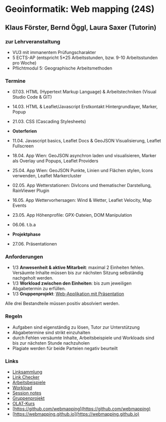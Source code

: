 # Geoinformatik: Web mapping (24S)

## Klaus Förster, Bernd Öggl, Laura Saxer (Tutorin)

### zur Lehrveranstaltung

* VU3 mit immanentem Prüfungscharakter
* 5 ECTS-AP (entspricht 5*25 Arbeitsstunden, bzw. 9-10 Arbeitsstunden pro Woche)
* Pflichtmodul 5: Geographische Arbeitsmethoden

### Termine

* 07.03. HTML (Hypertext Markup Language) & Arbeitstechniken (Visual Studio Code & GIT)
* 14.03. HTML & Leaflet/Javascript Erstkontakt Hintergrundlayer, Marker, Popup
* 21.03. CSS (Cascading Stylesheets)
* **Osterferien**

* 11.04. Javascript basics, Leaflet Docs & GeoJSON Visualisierung, Leaflet Fullscreen
* 18.04. App Wien: GeoJSON asynchron laden und visualisieren, Marker als Overlay und Popups, Leaflet Providers
* 25.04. App Wien: GeoJSON Punkte, Linien und Flächen stylen, Icons verwenden, Leaflet Markercluster
* 02.05. App Wetterstationen: DivIcons und thematischer Darstellung, RainViewer Plugin
* 16.05. App Wettervorhersagen: Wind & Wetter, Leaflet Velocity, Map Events
* 23.05. App Höhenprofile: GPX-Dateien, DOM Manipulation
* 06.06. t.b.a

* **Projektphase**

* 27.06.  Präsentationen

### Anforderungen

* 1/3 **Anwesenheit & aktive Mitarbeit**: maximal 2 Einheiten fehlen. Versäumte Inhalte müssen bis zur nächsten Sitzung selbständig nachgeholt werden.
* 1/3 **Workload zwischen den Einheiten**: bis zum jeweiligen Abgabetermin zu erfüllen.
* 1/3 **Gruppenprojekt**: [Web-Applikation mit Präsentation](https://webmapping.github.io/projects)

Alle drei Bestandteile müssen positiv absolviert werden.

### Regeln

* Aufgaben sind eigenständig zu lösen, Tutor zur Unterstützung
* Abgabetermine sind strikt einzuhalten
* durch Fehlen versäumte Inhalte, Arbeitsbeispiele und Workloads sind bis zur nächsten Stunde nachzuholen
* Plagiate werden für beide Parteien negativ beurteilt

### Links

* [Linksammlung](https://webmapping.github.io/links)
* [Link Checker](https://webmapping.github.io/linkchecker.html)
* [Arbeitsbeispiele](https://webmapping.github.io/examples)
* [Workload](https://webmapping.github.io/workload/index)
* [Session notes](https://webmapping.github.io/notes/index)
* [Gruppenprojekt](https://webmapping.github.io/projects)
* [OLAT-Kurs](https://lms.uibk.ac.at/url/RepositoryEntry/5577048104)
* [https://github.com/webmapping](https://github.com/webmapping)
* [https://webmapping.github.io](https://webmapping.github.io)
